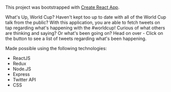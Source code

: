This project was bootstrapped with [Create React App](https://github.com/facebookincubator/create-react-app).

What's Up, World Cup? Haven't kept too up to date with all of the World Cup talk from the public? With this application, you are able to fetch tweets on tap regarding what's happening with the #worldcup! Curious of what others are thinking and saying? Or what's been going on? Head on over - Click on the button to see a list of tweets regarding what's been happening.

Made possible using the following technologies:
  - ReactJS
  - Redux
  - Node.JS
  - Express
  - Twitter API
  - CSS
